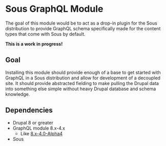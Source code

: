 # Sous GraphQL Module

The goal of this module would be to act as a drop-in plugin for the Sous distribution
to provide GraphQL schema specifically made for the content types that come with Sous by default.

**This is a work in progress!**

## Goal

Installing this module should provide enough of a base to get started with GraphQL
in a Sous distribution and allow for development of a decoupled site. It should provide
abstracted fielding to make pulling the Drupal data into something else simple without
heavy Drupal database and schema knowledge.

## Dependencies

* Drupal 8 or greater
* GraphQL module 8.x-4.x
  * Like [8.x-4.0-Alpha4](https://www.drupal.org/project/graphql/releases/8.x-4.0-alpha4)
* Sous

